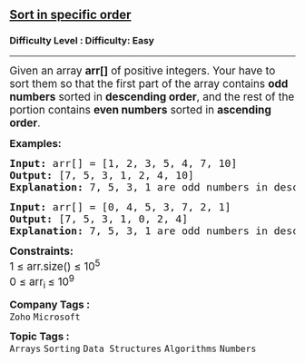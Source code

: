 <h2><a href="https://www.geeksforgeeks.org/problems/sort-in-specific-order2422/1">Sort in specific order</a></h2><h3>Difficulty Level : Difficulty: Easy</h3><hr><div class="problems_problem_content__Xm_eO"><p><span style="font-size: 14pt;">Given an array <strong>arr[]</strong> of positive integers. Your have to sort them so that the first part of the array contains <strong>odd numbers</strong> sorted in <strong>descending order</strong>, and the rest of the portion contains <strong>even numbers</strong> sorted in <strong>ascending order</strong>.</span></p>
<p><span style="font-size: 18px;"><strong>Examples:</strong></span></p>
<pre><span style="font-size: 18px;"><strong>Input: </strong>arr[] = [1, 2, 3, 5, 4, 7, 10]
<strong>Output:</strong> [7, 5, 3, 1, 2, 4, 10]
</span><strong><span style="font-size: 18px;">Explanation: </span></strong><span style="font-size: 18px;">7, 5, 3, 1 are odd numbers in descending order and 2, 4, 10 are even numbers in ascending order.</span></pre>
<pre><span style="font-size: 18px;"><strong>Input: </strong>arr[] = [0, 4, 5, 3, 7, 2, 1]</span>
<span style="font-size: 18px;"><strong style="font-size: 18px;">Output: </strong><span style="font-size: 18px;">[7, 5, 3, 1, 0, 2, 4]<br><strong>Explanation: </strong>7, 5, 3, 1 are odd numbers in descending order and 0, 2, 4 are even numbers in ascending order.</span></span></pre>
<p><span style="font-size: 14pt;"><strong>Constraints:<br></strong></span><span style="font-size: 14pt;">1 ≤ arr.size() ≤ 10<sup>5</sup><br>0 ≤ arr<sub>i </sub>≤ 10<sup>9</sup></span></p></div><p><span style=font-size:18px><strong>Company Tags : </strong><br><code>Zoho</code>&nbsp;<code>Microsoft</code>&nbsp;<br><p><span style=font-size:18px><strong>Topic Tags : </strong><br><code>Arrays</code>&nbsp;<code>Sorting</code>&nbsp;<code>Data Structures</code>&nbsp;<code>Algorithms</code>&nbsp;<code>Numbers</code>&nbsp;